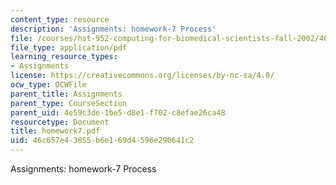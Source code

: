 ```yaml
---
content_type: resource
description: 'Assignments: homework-7 Process'
file: /courses/hst-952-computing-for-biomedical-scientists-fall-2002/46c657e43855b6e169d4596e290641c2_homework7.pdf
file_type: application/pdf
learning_resource_types:
- Assignments
license: https://creativecommons.org/licenses/by-nc-sa/4.0/
ocw_type: OCWFile
parent_title: Assignments
parent_type: CourseSection
parent_uid: 4e59c3de-1be5-d8e1-f702-c8efae26ca48
resourcetype: Document
title: homework7.pdf
uid: 46c657e4-3855-b6e1-69d4-596e290641c2
---
```

Assignments: homework-7 Process